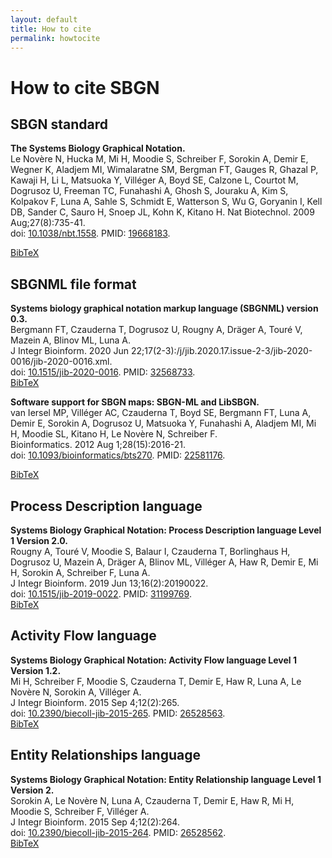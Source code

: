 ```yaml
---
layout: default
title: How to cite
permalink: howtocite
---
```


# How to cite SBGN

## SBGN standard

**The Systems Biology Graphical Notation.**  
Le Novère N, Hucka M, Mi H, Moodie S, Schreiber F, Sorokin A, Demir E, Wegner K, Aladjem MI, Wimalaratne SM, Bergman FT, Gauges R, Ghazal P, Kawaji H, Li L, Matsuoka Y, Villéger A, Boyd SE, Calzone L, Courtot M, Dogrusoz U, Freeman TC, Funahashi A, Ghosh S, Jouraku A, Kim S, Kolpakov F, Luna A, Sahle S, Schmidt E, Watterson S, Wu G, Goryanin I, Kell DB, Sander C, Sauro H, Snoep JL, Kohn K, Kitano H. Nat Biotechnol. 2009 Aug;27(8):735-41.  
doi: [10.1038/nbt.1558](https://doi.org/10.1038/nbt.1558). PMID: [19668183](https://www.ncbi.nlm.nih.gov/pubmed/19668183).  

[BibTeX](downloads/bibtex/lenovere2009.bib)

## SBGNML file format

**Systems biology graphical notation markup language (SBGNML) version 0.3.**  
Bergmann FT, Czauderna T, Dogrusoz U, Rougny A, Dräger A, Touré V, Mazein A, Blinov ML, Luna A.  
J Integr Bioinform. 2020 Jun 22;17(2-3):/j/jib.2020.17.issue-2-3/jib-2020-0016/jib-2020-0016.xml.  
doi: [10.1515/jib-2020-0016](https://doi.org/10.1515/jib-2020-0016). PMID: [32568733](https://www.ncbi.nlm.nih.gov/pubmed/32568733).  
[BibTeX](downloads/bibtex/bergmann2020.bib)

**Software support for SBGN maps: SBGN-ML and LibSBGN.**  
van Iersel MP, Villéger AC, Czauderna T, Boyd SE, Bergmann FT, Luna A, Demir E, Sorokin A, Dogrusoz U, Matsuoka Y, Funahashi A, Aladjem MI, Mi H, Moodie SL, Kitano H, Le Novère N, Schreiber F.  
Bioinformatics. 2012 Aug 1;28(15):2016-21.  
doi: [10.1093/bioinformatics/bts270](https://doi.org/10.1093/bioinformatics/bts270). PMID: [22581176](https://www.ncbi.nlm.nih.gov/pubmed/22581176).  

[BibTeX](downloads/bibtex/vaniersel2012.bib)

## Process Description language

**Systems Biology Graphical Notation: Process Description language Level 1 Version 2.0.**  
Rougny A, Touré V, Moodie S, Balaur I, Czauderna T, Borlinghaus H, Dogrusoz U, Mazein A, Dräger A, Blinov ML, Villéger A, Haw R, Demir E, Mi H, Sorokin A, Schreiber F, Luna A.  
J Integr Bioinform. 2019 Jun 13;16(2):20190022.  
doi: [10.1515/jib-2019-0022](https://doi.org/10.1515/jib-2019-0022). PMID: [31199769](https://www.ncbi.nlm.nih.gov/pubmed/31199769).  
[BibTeX](downloads/bibtex/rougny2019.bib)

## Activity Flow language

**Systems Biology Graphical Notation: Activity Flow language Level 1 Version 1.2.**  
Mi H, Schreiber F, Moodie S, Czauderna T, Demir E, Haw R, Luna A, Le Novère N, Sorokin A, Villéger A.  
J Integr Bioinform. 2015 Sep 4;12(2):265.  
doi: [10.2390/biecoll-jib-2015-265](https://doi.org/10.2390/biecoll-jib-2015-265). PMID: [26528563](https://www.ncbi.nlm.nih.gov/pubmed/26528563).  
[BibTeX](downloads/bibtex/mi2015.bib)

## Entity Relationships language

**Systems Biology Graphical Notation: Entity Relationship language Level 1 Version 2.**  
Sorokin A, Le Novère N, Luna A, Czauderna T, Demir E, Haw R, Mi H, Moodie S, Schreiber F, Villéger A.  
J Integr Bioinform. 2015 Sep 4;12(2):264.  
doi: [10.2390/biecoll-jib-2015-264](https://doi.org/10.2390/biecoll-jib-2015-264).  PMID: [26528562](https://www.ncbi.nlm.nih.gov/pubmed/26528562).  
[BibTeX](downloads/bibtex/sorokin2015.bib)
